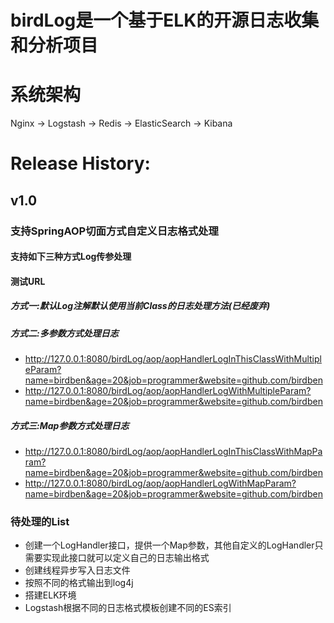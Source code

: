 # birdLog是一个基于ELK的开源日志收集和分析项目
# 系统架构
Nginx -> Logstash -> Redis -> ElasticSearch -> Kibana

# Release History:
## v1.0
### 支持SpringAOP切面方式自定义日志格式处理

#### 支持如下三种方式Log传参处理
#### 测试URL
##### 方式一:默认Log注解默认使用当前Class的日志处理方法(已经废弃)
##### 方式二:多参数方式处理日志
- http://127.0.0.1:8080/birdLog/aop/aopHandlerLogInThisClassWithMultipleParam?name=birdben&age=20&job=programmer&website=github.com/birdben
- http://127.0.0.1:8080/birdLog/aop/aopHandlerLogWithMultipleParam?name=birdben&age=20&job=programmer&website=github.com/birdben

##### 方式三:Map参数方式处理日志
- http://127.0.0.1:8080/birdLog/aop/aopHandlerLogInThisClassWithMapParam?name=birdben&age=20&job=programmer&website=github.com/birdben
- http://127.0.0.1:8080/birdLog/aop/aopHandlerLogWithMapParam?name=birdben&age=20&job=programmer&website=github.com/birdben

### 待处理的List
- 创建一个LogHandler接口，提供一个Map参数，其他自定义的LogHandler只需要实现此接口就可以定义自己的日志输出格式
- 创建线程异步写入日志文件
- 按照不同的格式输出到log4j
- 搭建ELK环境
- Logstash根据不同的日志格式模板创建不同的ES索引